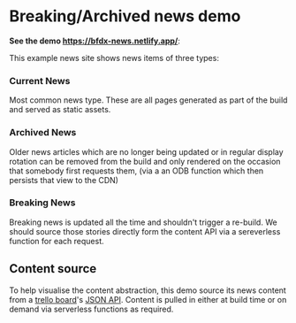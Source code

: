 # Breaking/Archived news demo

**See the demo https://bfdx-news.netlify.app/**:


This example news site shows news items of three types:

### Current News
Most common news type. These are all pages generated as part of the build and served as static assets.

### Archived News
Older news articles which are no longer being updated or in regular display rotation can be removed from the build and only rendered on the occasion that somebody first requests them, (via a an ODB function which then persists that view to the CDN)

### Breaking News
Breaking news is updated all the time and shouldn't trigger a re-build. We should source those stories directly form the content API via a sereverless function for each request.

## Content source
To help visualise the content abstraction, this demo source its news content from a [trello board](https://trello.com/b/u3QFpXib/news-demo)'s [JSON API](https://trello.com/b/u3QFpXib/news-demo.json). Content is pulled in either at build time or on demand via serverless functions as required.